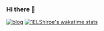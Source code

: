 ### Hi there 👋

[![blog](https://img.shields.io/badge/Discord-7289DA?style=for-the-badge&logo=discord&logoColor=white)](https://discord.gg/5ZgMEpGhse)
[![1ELShiroe's wakatime stats](https://github-readme-stats.vercel.app/api/wakatime?1ELShiroe=willianrod)](https://github.com/1ELShiroe)
